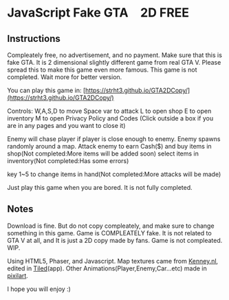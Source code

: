 # JavaScript Fake GTA　2D FREE
## Instructions
Compleately free, no advertisement, and no payment.
Make sure that this is fake GTA. It is 2 dimensional slightly different game from real GTA V. 
Please spread this to make this game even more famous.
This game is not completed. Wait more for better version.

You can play this game in:
[https://strht3.github.io/GTA2DCopy/](https://strht3.github.io/GTA2DCopy/)

Controls:
W,A,S,D to move
Space var to attack
L to open shop
E to open inventory
M to open Privacy Policy and Codes
(Click outside a box if you are in any pages and you want to close it)

Enemy will chase player if player is close enough to enemy. 
Enemy spawns randomly around a map.
Attack enemy to earn Cash($) and buy items in shop(Not completed:More items will be added soon)
select items in inventory(Not completed:Has some errors)

key 1~5 to change items in hand(Not completed:More attacks will be made)

Just play this game when you are bored. It is not fully completed.
## Notes
Download is fine. But do not copy compleately, and make sure to change something in this game.
Game is COMPLEATELY fake. It is not related to GTA V at all, and It is just a 2D copy made by fans.
Game is not compleated. WIP. 

Using HTML5, Phaser, and Javascript. Map textures came from [Kenney.nl](https://kenney.nl/assets/roguelike-modern-city), edited in [Tiled](https://www.mapeditor.org/)(app). Other Animations(Player,Enemy,Car...etc) made in [pixilart](https://www.pixilart.com/draw#).

I hope you will enjoy :)
